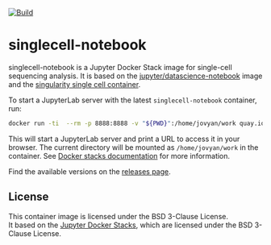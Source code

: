 [![Build](https://github.com/fbnrst/singlecell-notebook/actions/workflows/docker.yml/badge.svg)](https://github.com/fbnrst/singlecell-notebook/actions/workflows/docker.yml)

# singlecell-notebook

singlecell-notebook is a Jupyter Docker Stack image for single-cell sequencing analysis. It is based on the [jupyter/datascience-notebook](quay.io/jupyter/datascience-notebook) image and the [singularity single cell container](https://gitlab.hrz.tu-chemnitz.de/dcgc-bfx/singularity/singularity-single-cell).

To start a JupyterLab server with the latest `singlecell-notebook` container, run:

```bash
docker run -ti  --rm -p 8888:8888 -v "${PWD}":/home/jovyan/work quay.io/fbnrst/singlecell-notebook:latest
```

This will start a JupyterLab server and print a URL to access it in your browser. The current directory will be mounted as `/home/jovyan/work` in the container. See [Docker stacks documentation](https://jupyter-docker-stacks.readthedocs.io/en/latest/index.html) for more information.

<!-- For production use, rather use specific versions of the container, e.g.:

```bash
docker run -ti  --rm -p 8888:8888 -v "${PWD}":/home/jovyan/work git.mpi-cbg.de:5050/huch_lab/docker/singlecell:v0.0.1
``` -->

Find the available versions on the [releases page](https://quay.io/repository/fbnrst/singlecell-notebook).

## License
This container image is licensed under the BSD 3-Clause License.  
It based on the [Jupyter Docker Stacks](https://jupyter-docker-stacks.readthedocs.io), which are licensed under the BSD 3-Clause License.